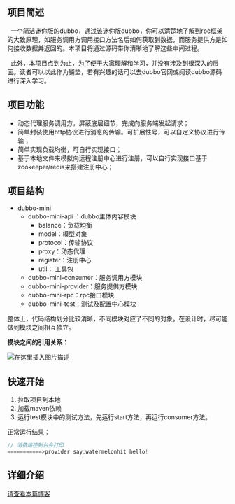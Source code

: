 ## 项目简述

&nbsp;&nbsp;一个简洁迷你版的dubbo，通过该迷你版dubbo，你可以清楚地了解到rpc框架的大致原理，如服务调用方调用接口方法名后如何获取到数据，而服务提供方是如何接收数据并返回的。本项目将通过源码带你清晰地了解这些中间过程。

&nbsp;&nbsp;此外，本项目点到为止，为了便于大家理解和学习，并没有涉及到很深入的层面。读者可以以此作为铺垫，若有兴趣的话可以去dubbo官网或阅读dubbo源码进行深入学习。

## 项目功能

- 动态代理服务调用方，屏蔽底层细节，完成向服务端发起请求；
- 简单封装使用http协议进行消息的传输。可扩展性号，可以自定义协议进行传输；
- 简单实现负载均衡，可自行实现接口；
- 基于本地文件来模拟向远程注册中心进行注册，可以自行实现接口基于zookeeper/redis来搭建注册中心；

## 项目结构

- dubbo-mini
    - dubbo-mini-api ：dubbo主体内容模块
        - balance：负载均衡
        - model：模型对象
        - protocol：传输协议
        - proxy：动态代理
        - register：注册中心
        - util： 工具包
    - dubbo-mini-consumer：服务调用方模块
    - dubbo-mini-provider：服务提供方模块
    - dubbo-mini-rpc：rpc接口模块
    - dubbo-mini-test：测试及配置中心模块

整体上，代码结构划分比较清晰，不同模块对应了不同的对象。在设计时，尽可能做到模块之间相互独立。

**模块之间的引用关系：**

![在这里插入图片描述](https://img-blog.csdnimg.cn/3b6928f3836d413bb925db1b63776e8a.png#pic_center)

## 快速开始

1. 拉取项目到本地
2. 加载maven依赖
3. 运行test模块中的测试方法，先运行start方法，再运行consumer方法。

正常运行结果：

 ```java
 // 消费端控制台会打印
===========>provider say:watermelonhit hello!

 ```
 
## 详细介绍
[请查看本篇博客](http://watermelonhit.cn:9014/#/view/1628696981703110657)
